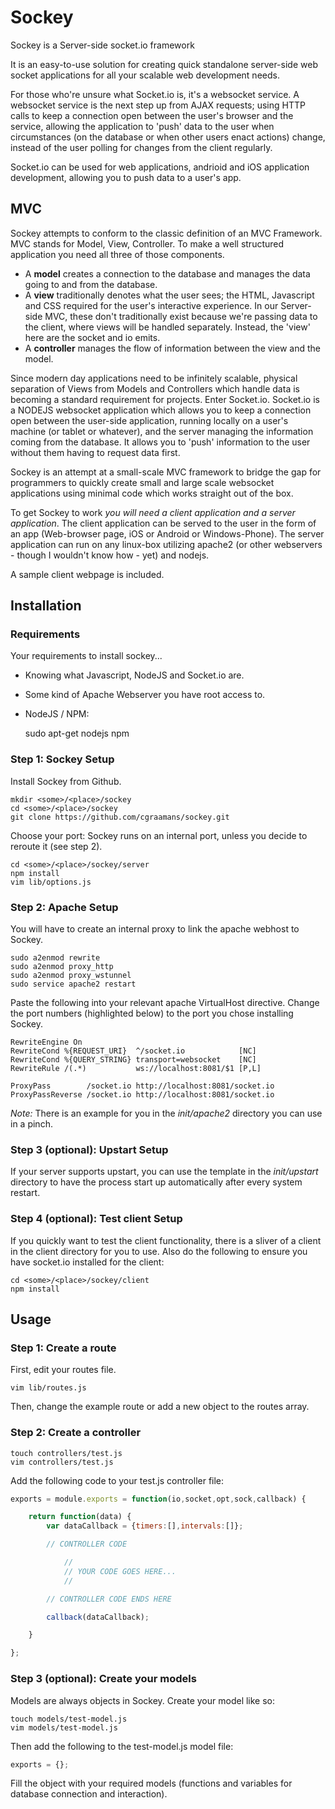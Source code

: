 # Sockey
Sockey is a Server-side socket.io framework

It is an easy-to-use solution for creating quick standalone server-side web socket applications for all your scalable web development needs. 

For those who're unsure what Socket.io is, it's a websocket service. A websocket service is the next step up from AJAX requests; using HTTP calls to keep a connection open between the user's browser and the service, allowing the application to 'push' data to the user when circumstances (on the database or when other users enact actions) change, instead of the user polling for changes from the client regularly. 

Socket.io can be used for web applications, andrioid and iOS application development, allowing you to push data to a user's app.

## MVC
Sockey attempts to conform to the classic definition of an MVC Framework. MVC stands for Model, View, Controller. To make a well structured application you need all three of those components.

- A **model** creates a connection to the database and manages the data going to and from the database.
- A **view** traditionally denotes what the user sees; the HTML, Javascript and CSS required for the user's interactive experience. In our Server-side MVC, these don't traditionally exist because we're passing data to the client, where views will be handled separately. Instead, the 'view' here are the socket and io emits.
- A **controller** manages the flow of information between the view and the model.

Since modern day applications need to be infinitely scalable, physical separation of Views from Models and Controllers which handle data is becoming a standard requirement for projects. Enter Socket.io. Socket.io is a NODEJS websocket application which allows you to keep a connection open between the user-side application, running locally on a user's machine (or tablet or whatever), and the server managing the information coming from the database. It allows you to 'push' information to the user without them having to request data first.

Sockey is an attempt at a small-scale MVC framework to bridge the gap for programmers to quickly create small and large scale websocket applications using minimal code which works straight out of the box. 

To get Sockey to work _you will need a client application and a server application_. The client application can be served to the user in the form of an app (Web-browser page, iOS or Android or Windows-Phone). The server application can run on any linux-box utilizing apache2 (or other webservers - though I wouldn't know how - yet) and nodejs.

A sample client webpage is included.

## Installation

### Requirements

Your requirements to install sockey...
  - Knowing what Javascript, NodeJS and Socket.io are.
  - Some kind of Apache Webserver you have root access to.
  - NodeJS / NPM:

    sudo apt-get nodejs npm

### Step 1: Sockey Setup
    
Install Sockey from Github.

    mkdir <some>/<place>/sockey
    cd <some>/<place>/sockey
    git clone https://github.com/cgraamans/sockey.git  


Choose your port: Sockey runs on an internal port, unless you decide to reroute it (see step 2).
    
    cd <some>/<place>/sockey/server
    npm install
    vim lib/options.js

### Step 2: Apache Setup

You will have to create an internal proxy to link the apache webhost to Sockey.

    sudo a2enmod rewrite
    sudo a2enmod proxy_http
    sudo a2enmod proxy_wstunnel
    sudo service apache2 restart

Paste the following into your relevant apache VirtualHost directive. Change the port numbers (highlighted below) to the port you chose installing Sockey.

    RewriteEngine On
    RewriteCond %{REQUEST_URI}  ^/socket.io            [NC]
    RewriteCond %{QUERY_STRING} transport=websocket    [NC]
    RewriteRule /(.*)           ws://localhost:8081/$1 [P,L]

    ProxyPass        /socket.io http://localhost:8081/socket.io
    ProxyPassReverse /socket.io http://localhost:8081/socket.io

_Note:_ There is an example for you in the _init/apache2_ directory you can use in a pinch.

### Step 3 (optional): Upstart Setup

If your server supports upstart, you can use the template in the _init/upstart_ directory to have the process start up automatically after every system restart.

### Step 4 (optional): Test client Setup

If you quickly want to test the client functionality, there is a sliver of a client in the client directory for you to use. Also do the following to ensure you have socket.io installed for the client:

    cd <some>/<place>/sockey/client
    npm install

## Usage

### Step 1: Create a route

First, edit your routes file.

    vim lib/routes.js

Then, change the example route or add a new object to the routes array.

### Step 2: Create a controller

    touch controllers/test.js
    vim controllers/test.js

Add the following code to your test.js controller file:

```javascript
exports = module.exports = function(io,socket,opt,sock,callback) {

    return function(data) {
        var dataCallback = {timers:[],intervals:[]};

        // CONTROLLER CODE

            //
            // YOUR CODE GOES HERE...
            //

        // CONTROLLER CODE ENDS HERE

        callback(dataCallback);

    }

};
```

### Step 3 (optional): Create your models

Models are always objects in Sockey. Create your model like so:

    touch models/test-model.js
    vim models/test-model.js

Then add the following to the test-model.js model file:

```javascript
exports = {};
```

Fill the object with your required models (functions and variables for database connection and interaction).